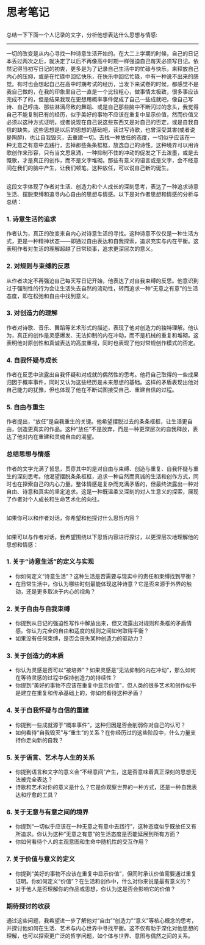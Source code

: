 # 思考笔记

##

总结一下下面一个人记录的文字，分析他想表达什么思想与情感:

---

一切的改变是从内心寻找一种诗意生活开始的。在大二上学期的时候，自己的日记本丢过两次之后，就决定了以后不再像高中时期一样强迫自己每天必须写日记。依然记得当初写日记的初衷，更多是为了记录自己生活中的忙碌与快乐，来释放自己内心的压抑，或是在忙碌中回忆快乐，在快乐中回忆忙碌，中有一种说不出来的感觉。有时也会想起自己在高中时期考试的经历，当发下来试卷的时候，都感觉不是我自己做的，在我的印象里自己一直是一个比较粗心，做事情太极致，很多事应该完成不了的，但是结果我现在更想用概率事件促成了自己一些成就吧，像自己写诗、自己哼曲、那些淋漓尽致的舞蹈、或是自己那些脑中不断闪过的念头，我觉得自己不能复制已有的经历，似乎美好的事物不应该在重复中显示价值，然而价值又必须以这种方式证明，或者说现在自己说这些东西又是对自己的否定，或是自我自信的缺失。这些思想是以后的思想的基础吧，读过写诗歌，也曾深受其害(或者说是陶醉)，也让自我毁灭，去重建一切。去找一种放任的态度，一切似乎应该在一种无意之有意中去践行，去掉那些条条框框，放逸自己的诗性。这种境界可以用诗歌创作来形容，只有当文思泉涌，一种抑制不住的冲动的促发之下去泼墨，或是去慨歌，才是真正的创作，而不是文字堆砌。那些有意义的语言或是文字，会不经意间在我们的脑中产生，让我们顿笔。这种放任，可以说自己新的诞生。

##

这段文字体现了作者对生活、创造力和个人成长的深刻思考，表达了一种追求诗意生活、摆脱束缚和追寻内心自由的思想与情感。以下是对作者思想和情感的分析与总结：  

### **1. 诗意生活的追求**  
作者认为，真正的改变来自内心对诗意生活的寻找。这种诗意不仅仅是一种生活方式，更是一种精神状态——即通过自由表达和自我探索，追求充实与内在平衡。这表明作者对生活的理解超越了日常琐事，追求更深层次的意义。

### **2. 对规则与束缚的反思**  
从作者决定不再强迫自己每天写日记开始，他表达了对自我束缚的反思。他意识到过于强制性的行为会让生活失去自然的流动性，转而追求一种“无意之有意”的生活态度，即在松弛和自由中找到意义。  

### **3. 对创造力的理解**  
作者对诗歌、音乐、舞蹈等艺术形式的描述，表现了他对创造力的独特理解。他认为，真正的创作是灵感爆发、无法抑制的内在冲动，而不是机械的重复和堆砌。这表明他对原创性和真诚表达的高度重视，同时也表现了他对常规创作模式的否定。  

### **4. 自我怀疑与成长**  
作者在反思中流露出自我怀疑和对成就的偶然性的思考。他将自己取得的一些成果归因于概率事件，同时又认为这些经历是未来思想的基础。这样的矛盾表现出他对自己能力的犹豫，但也体现了他在不断试图接受自己、重建自信的过程。

### **5. 自由与重生**  
作者提出，“放任”是自我重生的关键。他希望摆脱过去的条条框框，让生活更自由，创造更真实的作品。这种“放任”不是放弃，而是一种更深层次的自我释放，表达了他对内在重建和灵魂自由的渴望。  

### **总结思想与情感**  
作者的文字充满了哲思，贯穿其中的是对自由与束缚、创造与重复、自我怀疑与重生的深刻思考。他渴望摆脱条条框框，追求一种自然而真诚的生活和创作方式，同时也在探索自己的内心力量。整体情感是复杂而充满矛盾的，但最终流露出一种对自由、诗意和真实的坚定追求。这是一种既温柔又深刻的对人生意义的探索，展现了作者对个人成长和生命艺术化的向往。

##
如果你可以和作者对话，你希望和他探讨什么思哲内容？

##

如果可以与作者对话，我希望围绕以下思哲内容进行探讨，以更深层次地理解他的思想和情感：  

### **1. 关于“诗意生活”的定义与实现**  
- 你如何定义“诗意生活”？这种生活是否需要与现实中的责任和束缚找到平衡？  
- 在日常生活中，你认为哪些时刻最能体现这种诗意？它是否来源于外界的触动，还是更多取决于内心的视角？

### **2. 关于自由与自我束缚**  
- 你提到从日记的强迫性写作中解放出来，但又流露出对规则和条框的矛盾情感。你认为完全的自由和适度的规则之间如何取得平衡？  
- 如果没有任何束缚，是否会丧失某种创造力的驱动力？

### **3. 关于创造力的本质**  
- 你认为灵感是否可以“被培养”？如果灵感是“无法抑制的内在冲动”，那么如何在等待灵感的过程中保持创造力的持续性？  
- 你提到“美好的事物不应该在重复中显示价值”，但人类的很多艺术和创作似乎是建立在重复和传承基础上的，你如何看待这种矛盾？

### **4. 关于自我怀疑与自信的重建**  
- 你提到一些成就源于“概率事件”，这种归因是否会削弱你对自己的认可？  
- 如何看待“自我毁灭”与“重生”的关系？在你经历过的这些阶段中，什么力量支持你走向新的自我？

### **5. 关于语言、艺术与人生的关系**  
- 你提到语言和文字的意义会“不经意间”产生，这是否意味着真正深刻的思想无法被完全表达？  
- 诗歌和艺术对你的意义是什么？它是你观察世界的一种方式，还是一种自我表达和疗愈的工具？

### **6. 关于无意与有意之间的境界**  
- 你提到“一切似乎应该在一种无意之有意中去践行”，这种态度似乎既放任又有所追求。你认为这种“无意之有意”的生活态度是否能延展到所有方面？  
- 你如何看待个人的主观意图和生命中随机性的交互作用？

### **7. 关于价值与意义的定义**  
- 你提到“美好的事物不应该在重复中显示价值”，但同时承认价值需要通过重复证明。你如何定义“价值”？在生活和创作中，什么对你来说是最有意义的？  
- 对于他人是否理解你的作品或思想，你认为这是否会影响它的价值？

### **期待探讨的收获**  
通过这些问题，我希望进一步了解他对“自由”“创造力”“意义”等核心概念的思考，并探讨他如何在生活、艺术与内心世界中寻找平衡。这不仅有助于深化对他思想的理解，也可以探索更广泛的哲学问题，如个体与世界、意图与偶然之间的关系。